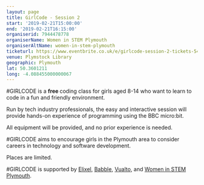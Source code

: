 ```yaml
---
layout: page
title: GirlCode - Session 2
start: '2019-02-21T15:00:00'
end: '2019-02-21T16:15:00'
organiserid: 7944478778
organiserName: Women in STEM Plymouth
organiserAltName: women-in-stem-plymouth
ticketurl: https://www.eventbrite.co.uk/e/girlcode-session-2-tickets-54411306683
venue: Plymstock Library
geographic: Plymouth
lat: 50.3601211
long: -4.088455000000067
---
```

<P><SPAN>#GIRLCODE is a </SPAN><STRONG>free </STRONG><SPAN>coding class for girls aged 8-14 who want to learn to code in a fun and friendly environment</SPAN><SPAN>. </SPAN></P>
<P><SPAN>Run by tech industry professionals, the easy and interactive session will provide hands-on experience of programming using the BBC </SPAN><SPAN>micro:bit</SPAN><SPAN>.</SPAN></P>
<P><SPAN>All </SPAN><SPAN>equipment will be provided, and no prior experience is needed</SPAN><SPAN>.</SPAN></P>
<P><SPAN>#</SPAN><SPAN>GIRLCODE aims to encourage girls in the Plymouth area to consider careers in technology and software </SPAN><SPAN>development.</SPAN></P>
<P><SPAN>Places </SPAN><SPAN>are </SPAN><SPAN>limited.</SPAN></P>
<P>#GIRLCODE is supported by <A HREF="https://www.elixel.co.uk/" TARGET="_blank" REL="nofollow noopener noreferrer">Elixel</A>, <A HREF="https://www.babbleapp.co.uk/" TARGET="_blank" REL="nofollow noopener noreferrer">Babble</A>, <A HREF="https://www.vualto.com/" TARGET="_blank" REL="nofollow noopener noreferrer">Vualto</A>, and <A HREF="http://winstemplymouth.org" TARGET="_blank" REL="nofollow noopener noreferrer">Women in STEM Plymouth</A>.</P>
